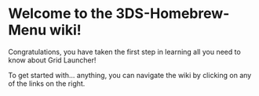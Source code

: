 # Welcome to the 3DS-Homebrew-Menu wiki!
Congratulations, you have taken the first step in learning all you need to know about Grid Launcher!

To get started with... anything, you can navigate the wiki by clicking on any of the links on the right. 
